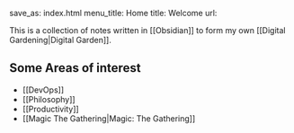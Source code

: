 save_as: index.html
menu_title: Home
title: Welcome
url:

This is a collection of notes written in [[Obsidian]] to form my own [[Digital Gardening|Digital Garden]].


## Some Areas of interest

- [[DevOps]]
- [[Philosophy]]
- [[Productivity]]
- [[Magic The Gathering|Magic: The Gathering]]

